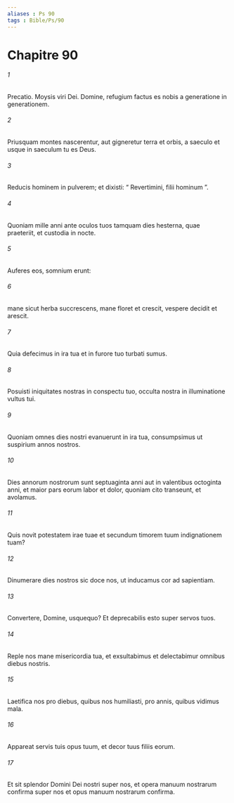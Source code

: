 ```yaml
---
aliases : Ps 90
tags : Bible/Ps/90
---
```


# Chapitre 90

###### 1
Precatio. Moysis viri Dei. Domine, refugium factus es nobis a generatione in generationem.
###### 2
Priusquam montes nascerentur, aut gigneretur terra et orbis, a saeculo et usque in saeculum tu es Deus.
###### 3
Reducis hominem in pulverem; et dixisti: “ Revertimini, filii hominum ”.
###### 4
Quoniam mille anni ante oculos tuos tamquam dies hesterna, quae praeteriit, et custodia in nocte.
###### 5
Auferes eos, somnium erunt:
###### 6
mane sicut herba succrescens, mane floret et crescit, vespere decidit et arescit.
###### 7
Quia defecimus in ira tua et in furore tuo turbati sumus.
###### 8
Posuisti iniquitates nostras in conspectu tuo, occulta nostra in illuminatione vultus tui.
###### 9
Quoniam omnes dies nostri evanuerunt in ira tua, consumpsimus ut suspirium annos nostros.
###### 10
Dies annorum nostrorum sunt septuaginta anni aut in valentibus octoginta anni, et maior pars eorum labor et dolor, quoniam cito transeunt, et avolamus.
###### 11
Quis novit potestatem irae tuae et secundum timorem tuum indignationem tuam?
###### 12
Dinumerare dies nostros sic doce nos, ut inducamus cor ad sapientiam.
###### 13
Convertere, Domine, usquequo? Et deprecabilis esto super servos tuos.
###### 14
Reple nos mane misericordia tua, et exsultabimus et delectabimur omnibus diebus nostris.
###### 15
Laetifica nos pro diebus, quibus nos humiliasti, pro annis, quibus vidimus mala.
###### 16
Appareat servis tuis opus tuum, et decor tuus filiis eorum.
###### 17
Et sit splendor Domini Dei nostri super nos, et opera manuum nostrarum confirma super nos et opus manuum nostrarum confirma.
